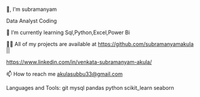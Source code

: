 👋, I'm subramanyam

Data Analyst
Coding


🌱 I’m currently learning Sql,Python,Excel,Power Bi

👨‍💻 All of my projects are available at https://github.com/subramanyamakula || 

https://www.linkedin.com/in/venkata-subramanyam-akula/

📫 How to reach me akulasubbu33@gmail.com



Languages and Tools:
git mysql pandas python scikit_learn seaborn


